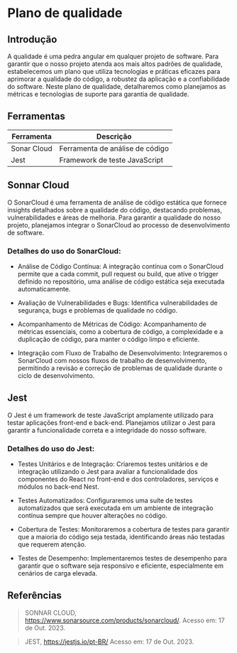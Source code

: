 # Plano de qualidade

## Introdução

A qualidade é uma pedra angular em qualquer projeto de software. Para garantir que o nosso projeto atenda aos mais altos padrões de qualidade, estabelecemos um plano que utiliza tecnologias e práticas eficazes para aprimorar a qualidade do código, a robustez da aplicação e a confiabilidade do software. Neste plano de qualidade, detalharemos como planejamos as métricas e tecnologias de suporte para garantia de qualidade.

## Ferramentas

| Ferramenta  | Descrição                       |
| ----------- | ------------------------------- |
| Sonar Cloud | Ferramenta de análise de código |
| Jest        | Framework de teste JavaScript   |

## Sonnar Cloud

O SonarCloud é uma ferramenta de análise de código estática que fornece insights detalhados sobre a qualidade do código, destacando problemas, vulnerabilidades e áreas de melhoria. Para garantir a qualidade do nosso projeto, planejamos integrar o SonarCloud ao processo de desenvolvimento de software.

### Detalhes do uso do SonarCloud:

- Análise de Código Contínua: A integração contínua com o SonarCloud permite que a cada commit, pull request ou build, que ative o trigger definido no repositório, uma análise de código estática seja executada automaticamente.

- Avaliação de Vulnerabilidades e Bugs: Identifica vulnerabilidades de segurança, bugs e problemas de qualidade no código.

- Acompanhamento de Métricas de Código: Acompanhamento de métricas essenciais, como a cobertura de código, a complexidade e a duplicação de código, para manter o código limpo e eficiente.

- Integração com Fluxo de Trabalho de Desenvolvimento: Integraremos o SonarCloud com nossos fluxos de trabalho de desenvolvimento, permitindo a revisão e correção de problemas de qualidade durante o ciclo de desenvolvimento.

## Jest

O Jest é um framework de teste JavaScript amplamente utilizado para testar aplicações front-end e back-end. Planejamos utilizar o Jest para garantir a funcionalidade correta e a integridade do nosso software.

### Detalhes do uso do Jest:

- Testes Unitários e de Integração: Criaremos testes unitários e de integração utilizando o Jest para avaliar a funcionalidade dos componentes do React no front-end e dos controladores, serviços e módulos no back-end Nest.

- Testes Automatizados: Configuraremos uma suíte de testes automatizados que será executada em um ambiente de integração contínua sempre que houver alterações no código.

- Cobertura de Testes: Monitoraremos a cobertura de testes para garantir que a maioria do código seja testada, identificando áreas não testadas que requerem atenção.

- Testes de Desempenho: Implementaremos testes de desempenho para garantir que o software seja responsivo e eficiente, especialmente em cenários de carga elevada.

## Referências

> SONNAR CLOUD, <https://www.sonarsource.com/products/sonarcloud/>. Acesso em: 17 de Out. 2023.

> JEST, <https://jestjs.io/pt-BR/> Acesso em: 17 de Out. 2023.
